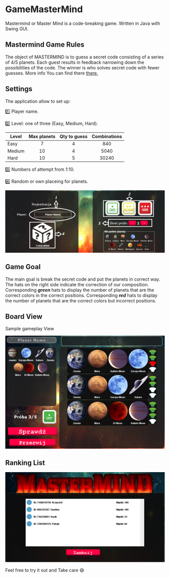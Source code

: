 # GameMasterMind

Mastermind or Master Mind is a code-breaking game. Written in Java with Swing GUI.

## Mastermind Game Rules

   The object of MASTERMIND is to guess a secret code consisting of a series of 4/5
planets. Each guest results in feedback narrowing down the possibilities of the
code. The winner is who solves secret code with fewer guesses.
More info You can find there [there.](https://en.wikipedia.org/wiki/Mastermind_(board_game))

## Settings

The application allow to set up:

:one:  Player name.

:two: Level: one of three (Easy, Medium, Hard).

|    Level      |   Max planets | Qty to guess     | Combinations
| ------------- |:-------------:| :---------------:|:-------------:
| Easy          |      7        |         4        |     840
| Medium        |     10        |         4        |     5040
| Hard          |     10        |         5        |     30240

:three: Numbers of attempt from 1:10.

:four:  Random or own placeing for planets.


![alt text1](https://github.com/potepa606/GameMasterMind/blob/master/src/main/java/GUI/images/Readme_First_Panel.png "Game Panel")


## Game Goal 

The main goal is break the secret code and put the planets in correct way.
The hats on the right side indicate the correction of our composition. 
Corresponding ***green*** hats to display the number of planets that are the correct colors in the correct positions.
Corresponding ***red*** hats to display the number of planets that are the correct colors but incorrect positions.

 
## Board View

Sample gameplay View
 
![alt text](https://github.com/potepa606/GameMasterMind/blob/master/src/main/java/GUI/images/Readme_Game_Panel.PNG "Setup")

## Ranking List

![alt text](https://github.com/potepa606/GameMasterMind/blob/master/src/main/java/GUI/images/Readme_Ranking.PNG "Ranking")

Feel free to try it out and
Take care
:smile:






